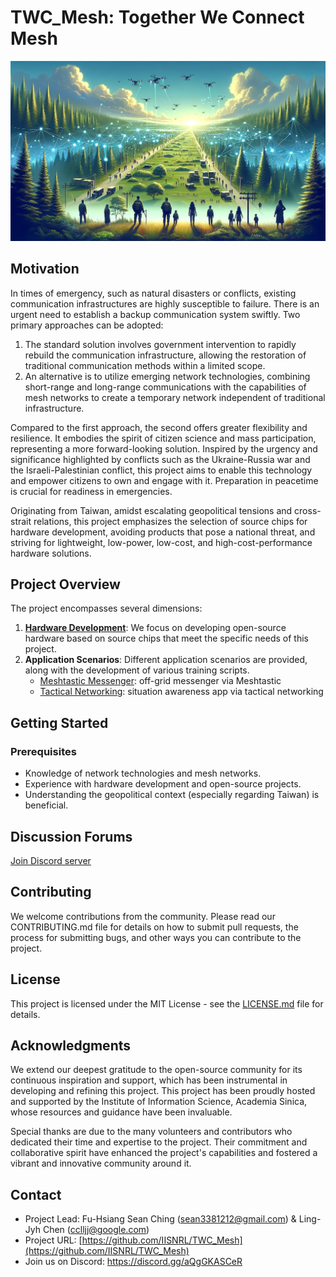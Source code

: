 # TWC_Mesh: Together We Connect Mesh

![TWC Scenario](TWC_scenario_by_DALLE3.jpg)

## Motivation

In times of emergency, such as natural disasters or conflicts, existing communication infrastructures are highly susceptible to failure. There is an urgent need to establish a backup communication system swiftly. Two primary approaches can be adopted:

1. The standard solution involves government intervention to rapidly rebuild the communication infrastructure, allowing the restoration of traditional communication methods within a limited scope.
2. An alternative is to utilize emerging network technologies, combining short-range and long-range communications with the capabilities of mesh networks to create a temporary network independent of traditional infrastructure.

Compared to the first approach, the second offers greater flexibility and resilience. It embodies the spirit of citizen science and mass participation, representing a more forward-looking solution. Inspired by the urgency and significance highlighted by conflicts such as the Ukraine-Russia war and the Israeli-Palestinian conflict, this project aims to enable this technology and empower citizens to own and engage with it. Preparation in peacetime is crucial for readiness in emergencies.

Originating from Taiwan, amidst escalating geopolitical tensions and cross-strait relations, this project emphasizes the selection of source chips for hardware development, avoiding products that pose a national threat, and striving for lightweight, low-power, low-cost, and high-cost-performance hardware solutions.

## Project Overview

The project encompasses several dimensions:

1. [**Hardware Development**](hardware/): We focus on developing open-source hardware based on source chips that meet the specific needs of this project.
2. **Application Scenarios**: Different application scenarios are provided, along with the development of various training scripts.
   - [Meshtastic Messenger](documents/Meshtastic_Usage.md): off-grid messenger via Meshtastic
   - [Tactical Networking](documents/Tactical_Networking.md): situation awareness app via tactical networking

## Getting Started

### Prerequisites

- Knowledge of network technologies and mesh networks.
- Experience with hardware development and open-source projects.
- Understanding the geopolitical context (especially regarding Taiwan) is beneficial.

## Discussion Forums
[Join Discord server](https://discord.gg/aQgGKASCeR)

## Contributing
We welcome contributions from the community. Please read our CONTRIBUTING.md file for details on how to submit pull requests, the process for submitting bugs, and other ways you can contribute to the project.

## License
This project is licensed under the MIT License - see the [LICENSE.md](LICENSE.md) file for details.

## Acknowledgments
We extend our deepest gratitude to the open-source community for its continuous inspiration and support, which has been instrumental in developing and refining this project. This project has been proudly hosted and supported by the Institute of Information Science, Academia Sinica, whose resources and guidance have been invaluable.

Special thanks are due to the many volunteers and contributors who dedicated their time and expertise to the project. Their commitment and collaborative spirit have enhanced the project's capabilities and fostered a vibrant and innovative community around it.

## Contact
- Project Lead: Fu-Hsiang Sean Ching (sean3381212@gmail.com) & Ling-Jyh Chen (cclljj@google.com)
- Project URL: [https://github.com/IISNRL/TWC_Mesh](https://github.com/IISNRL/TWC_Mesh)
- Join us on Discord: https://discord.gg/aQgGKASCeR

